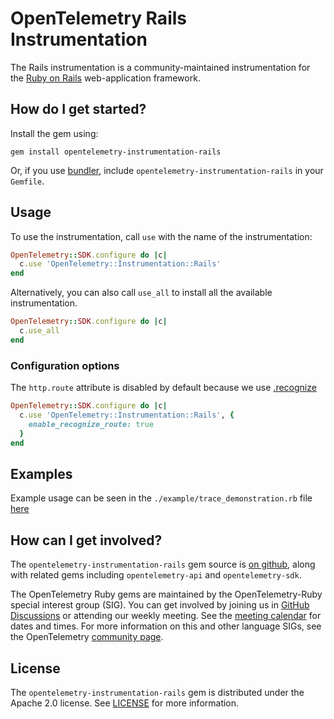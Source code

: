 # OpenTelemetry Rails Instrumentation

The Rails instrumentation is a community-maintained instrumentation for the [Ruby on Rails][rails-home] web-application framework.

## How do I get started?

Install the gem using:

```
gem install opentelemetry-instrumentation-rails
```

Or, if you use [bundler][bundler-home], include `opentelemetry-instrumentation-rails` in your `Gemfile`.

## Usage

To use the instrumentation, call `use` with the name of the instrumentation:

```ruby
OpenTelemetry::SDK.configure do |c|
  c.use 'OpenTelemetry::Instrumentation::Rails'
end
```

Alternatively, you can also call `use_all` to install all the available instrumentation.

```ruby
OpenTelemetry::SDK.configure do |c|
  c.use_all
end
```


### Configuration options

The `http.route` attribute is disabled by default because we use [.recognize](https://github.com/rails/rails/blob/v6.1.3/actionpack/lib/action_dispatch/journey/router.rb#L65)
```ruby
OpenTelemetry::SDK.configure do |c|
  c.use 'OpenTelemetry::Instrumentation::Rails', {
    enable_recognize_route: true
  }
end
```

## Examples

Example usage can be seen in the `./example/trace_demonstration.rb` file [here](https://github.com/open-telemetry/opentelemetry-ruby/blob/main/instrumentation/rails/example/trace_request_demonstration.ru)

## How can I get involved?

The `opentelemetry-instrumentation-rails` gem source is [on github][repo-github], along with related gems including `opentelemetry-api` and `opentelemetry-sdk`.

The OpenTelemetry Ruby gems are maintained by the OpenTelemetry-Ruby special interest group (SIG). You can get involved by joining us in [GitHub Discussions][discussions-url] or attending our weekly meeting. See the [meeting calendar][community-meetings] for dates and times. For more information on this and other language SIGs, see the OpenTelemetry [community page][ruby-sig].

## License

The `opentelemetry-instrumentation-rails` gem is distributed under the Apache 2.0 license. See [LICENSE][license-github] for more information.

[rails-home]: https://github.com/rails/rails
[bundler-home]: https://bundler.io
[repo-github]: https://github.com/open-telemetry/opentelemetry-ruby
[license-github]: https://github.com/open-telemetry/opentelemetry-ruby/blob/main/LICENSE
[ruby-sig]: https://github.com/open-telemetry/community#ruby-sig
[community-meetings]: https://github.com/open-telemetry/community#community-meetings
[discussions-url]: https://github.com/open-telemetry/opentelemetry-ruby/discussions
